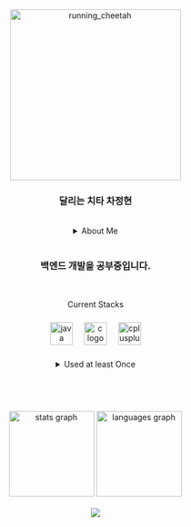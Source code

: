 <div align="center">
  <img src="https://github.com/jhcha0822/jhcha0822/assets/73012166/fc0a5c87-e684-480d-bb20-e48fd9a5077b" height="300" alt="running_cheetah"/>  
</div>
<!-- ![달리는 치타 차정현](https://capsule-render.vercel.app/api?type=waving&height=250&color=gradient&text=달리는%20치타%20차정현&fontAlignY=40) -->
<div align="center">
  <h3>달리는 치타 차정현</h3>
</div>

<br clear="both">

<div align="center">
  <details> <!-- 내 정보 -->
    <summary>About Me</summary>
      <br>
      <dl>
        <li>한양대학교 ERICA캠퍼스 전자공학부 졸업</li>
        <li>한양대학교 대학원 전자공학과 양자정보융합전공(휴학)</li>
      </dl>
    </summary>
  </details>
</div>
<br>

<div align="center">
  <h3>백엔드 개발을 공부중입니다.</h3>
</div>

<br clear="both">

<p align="center">Current Stacks</p>

###

<div align="center">
  <img src="https://cdn.jsdelivr.net/gh/devicons/devicon/icons/java/java-original.svg" height="40" alt="java logo"  />
  <img width="12" />
  <img src="https://cdn.jsdelivr.net/gh/devicons/devicon/icons/c/c-original.svg" height="40" alt="c logo"  />
  <img width="12" />
  <img src="https://cdn.jsdelivr.net/gh/devicons/devicon/icons/cplusplus/cplusplus-original.svg" height="40" alt="cplusplus logo"  />
</div>

###

<div align="center">
  <details>
    <summary>Used at least Once</summary>
      <br>
      <div align="center">
        <img src="https://cdn.jsdelivr.net/gh/devicons/devicon/icons/javascript/javascript-original.svg" height="40" alt="javascript logo"  />
        <img width="12" />
        <img src="https://cdn.jsdelivr.net/gh/devicons/devicon/icons/matlab/matlab-original.svg" height="40" alt="matlab logo"  />
        <img width="12" />
        <img src="https://cdn.jsdelivr.net/gh/devicons/devicon/icons/jupyter/jupyter-original.svg" height="40" alt="jupyter logo"  />
        <img width="12" />
        <img src="https://cdn.jsdelivr.net/gh/devicons/devicon/icons/mysql/mysql-original.svg" height="40" alt="mysql logo"  />
        <img width="12" />
        <img src="https://cdn.jsdelivr.net/gh/devicons/devicon/icons/oracle/oracle-original.svg" height="40" alt="oracle logo"  />
        <img width="12" />
        <img src="https://cdn.jsdelivr.net/gh/devicons/devicon/icons/arduino/arduino-original.svg" height="40" alt="arduino logo"  />
        <img width="12" />
        <img src="https://cdn.jsdelivr.net/gh/devicons/devicon/icons/raspberrypi/raspberrypi-original.svg" height="40" alt="raspberrypi logo"  />
        <img width="12" />
        <img src="https://cdn.jsdelivr.net/gh/devicons/devicon/icons/cmake/cmake-original.svg" height="40" alt="cmake logo"  />
      </div>
    </summary>
  </details>
</div>

###

<br clear="both">

<div align="center">
<!--   <img src="https://img.shields.io/static/v1?message=Instagram&logo=instagram&label=&color=E4405F&logoColor=white&labelColor=&style=for-the-badge" height="35" alt="instagram logo"  />
  <img src="https://img.shields.io/static/v1?message=Discord&logo=discord&label=&color=7289DA&logoColor=white&labelColor=&style=for-the-badge" height="35" alt="discord logo"  />
  <img src="https://img.shields.io/static/v1?message=Gmail&logo=gmail&label=&color=D14836&logoColor=white&labelColor=&style=for-the-badge" height="35" alt="gmail logo"  />
  <img src="https://img.shields.io/static/v1?message=LinkedIn&logo=linkedin&label=&color=0077B5&logoColor=white&labelColor=&style=for-the-badge" height="35" alt="linkedin logo"  />
  <img src="https://img.shields.io/static/v1?message=Slack&logo=slack&label=&color=4A154B&logoColor=white&labelColor=&style=for-the-badge" height="35" alt="slack logo"  /> -->
</div>

<br clear="both">

<!--
<div align="center">
  <a href="https://github.com/anuraghazra/github-readme-stats">
    <img src="https://github-readme-stats.vercel.app/api/top-langs/?username=jhcha0822&layout=donut&show_icons=true&hide_border=true&count_private=true" width=38% />
  </a>    
  <a href="https://github.com/anuraghazra/github-readme-stats">
    <img src="https://github-readme-stats.vercel.app/api?username=jhcha0822&show_icons=true&hide_border=true&count_private=true" width=56% />
  </a>
  
  <a href="https://github.com/ashutosh00710/github-readme-activity-graph">
    <img src="https://github-readme-activity-graph.vercel.app/graph?username=jhcha0822&theme=react-dark&bg_color=20232a&hide_border=true&line=58A6FF&color=58A6FF" width=94%/>
  </a>
  
</div>
-->

<br clear="both">

<div align="center">
  <img src="https://github-readme-stats.vercel.app/api?username=jhcha0822&hide_title=true&hide_rank=true&show_icons=true&include_all_commits=true&count_private=true&disable_animations=false&theme=swift&locale=en&hide_border=true" height="150" alt="stats graph"  />
  <img src="https://github-readme-stats.vercel.app/api/top-langs?username=jhcha0822&locale=en&hide_title=false&layout=compact&card_width=320&langs_count=5&theme=swift&hide_border=true" height="150" alt="languages graph"  />
</div>

<br clear="both">

<div align="center">
    <a href="https://solved.ac/jhcha0822/">
      <img src="http://mazassumnida.wtf/api/v2/generate_badge?boj=jhcha0822"> 
    </a>
</div>
